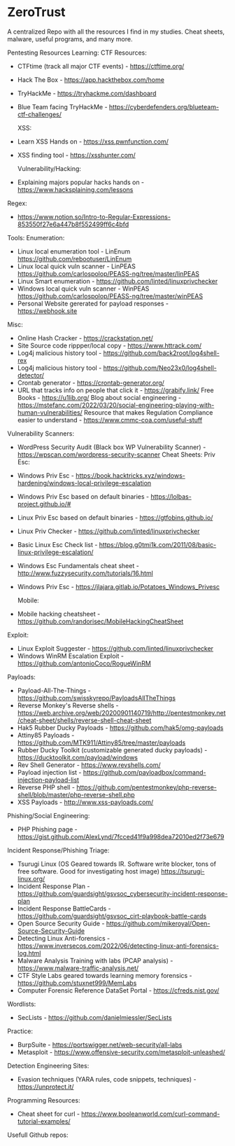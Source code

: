 # ZeroTrust
A centralized Repo with all the resources I find in my studies. Cheat sheets, malware, useful programs, and many more.

Pentesting Resources
Learning:
  CTF Resources:
- CTFtime (track all major CTF events) - https://ctftime.org/
- Hack The Box - https://app.hackthebox.com/home
- TryHackMe - https://tryhackme.com/dashboard
- Blue Team facing TryHackMe - https://cyberdefenders.org/blueteam-ctf-challenges/
    
  XSS:
- Learn XSS Hands on - https://xss.pwnfunction.com/
- XSS finding tool - https://xsshunter.com/
  
  Vulnerability/Hacking:
- Explaining majors popular hacks hands on - https://www.hacksplaining.com/lessons
    
 Regex:
- https://www.notion.so/Intro-to-Regular-Expressions-853550f27e6a447b8f552499ff6c4bfd
    
Tools:
  Enumeration:
- Linux local enumeration tool - LinEnum https://github.com/rebootuser/LinEnum
- Linux local quick vuln scanner - LinPEAS https://github.com/carlospolop/PEASS-ng/tree/master/linPEAS
- Linux Smart enumeration - https://github.com/linted/linuxprivchecker
- Windows local quick vuln scanner - WinPEAS https://github.com/carlospolop/PEASS-ng/tree/master/winPEAS
- Personal Website gererated for payload responses - https://webhook.site
    
    
Misc:
- Online Hash Cracker - https://crackstation.net/
- Site Source code rippper/local copy - https://www.httrack.com/
- Log4j malicious history tool - https://github.com/back2root/log4shell-rex
- Log4j malicious history tool - https://github.com/Neo23x0/log4shell-detector/
- Crontab generator - https://crontab-generator.org/
- URL that tracks info on people that click it - https://grabify.link/
		Free Books - https://u1lib.org/
		Blog about social engineering - https://mstefanc.com/2022/03/20/social-engineering-playing-with-human-vulnerabilities/
		Resource that makes Regulation Compliance easier to understand - https://www.cmmc-coa.com/useful-stuff
    
Vulnerability Scanners:
- WordPress Security Audit (Black box  WP Vulnerability Scanner) - https://wpscan.com/wordpress-security-scanner
Cheat Sheets:
	Priv Esc:
- Windows Priv Esc - https://book.hacktricks.xyz/windows-hardening/windows-local-privilege-escalation
- Windows Priv Esc based on default binaries - https://lolbas-project.github.io/#
- Linux Priv Esc based on default binaries - https://gtfobins.github.io/
- Linux Priv Checker - https://github.com/linted/linuxprivchecker
- Basic Linux Esc Check list - https://blog.g0tmi1k.com/2011/08/basic-linux-privilege-escalation/
- Windows Esc Fundamentals cheat sheet - http://www.fuzzysecurity.com/tutorials/16.html
- Windows Priv Esc - https://jlajara.gitlab.io/Potatoes_Windows_Privesc
		
		
	Mobile:
- Mobile hacking cheatsheet - https://github.com/randorisec/MobileHackingCheatSheet
    
Exploit:
- Linux Exploit Suggester - https://github.com/linted/linuxprivchecker
- Windows WinRM Escalation Exploit - https://github.com/antonioCoco/RogueWinRM
    
Payloads:
- Payload-All-The-Things - https://github.com/swisskyrepo/PayloadsAllTheThings
- Reverse Monkey's Reverse shells - https://web.archive.org/web/20200901140719/http://pentestmonkey.net/cheat-sheet/shells/reverse-shell-cheat-sheet
- Hak5 Rubber Ducky Payloads - https://github.com/hak5/omg-payloads
- Attiny85 Payloads - https://github.com/MTK911/Attiny85/tree/master/payloads
- Rubber Ducky Toolkit (customizable generated ducky payloads) - https://ducktoolkit.com/payload/windows
- Rev Shell Generator - https://www.revshells.com/
- Payload injection list - https://github.com/payloadbox/command-injection-payload-list
- Reverse PHP shell - https://github.com/pentestmonkey/php-reverse-shell/blob/master/php-reverse-shell.php
- XSS Payloads - http://www.xss-payloads.com/
    
 Phishing/Social Engineering:
- PHP Phishing page - https://gist.github.com/AlexLynd/7fcced41f9a998dea72010ed2f73e679
    
    
Incident Response/Phishing Triage:
- Tsurugi Linux (OS Geared towards IR. Software write blocker, tons of free software. Good for investigating host image) https://tsurugi-linux.org/
- Incident Response Plan - https://github.com/guardsight/gsvsoc_cybersecurity-incident-response-plan
- Incident Response BattleCards - https://github.com/guardsight/gsvsoc_cirt-playbook-battle-cards
- Open Source Security Guide - https://github.com/mikeroyal/Open-Source-Security-Guide
- Detecting Linux Anti-forensics - https://www.inversecos.com/2022/06/detecting-linux-anti-forensics-log.html
- Malware Analysis Training with labs (PCAP analysis) - https://www.malware-traffic-analysis.net/
- CTF Style Labs geared towards learning memory forensics - https://github.com/stuxnet999/MemLabs
- Computer Forensic Reference DataSet Portal - https://cfreds.nist.gov/
		
Wordlists:
- SecLists - https://github.com/danielmiessler/SecLists

Practice:
- BurpSuite - https://portswigger.net/web-security/all-labs
- Metasploit - https://www.offensive-security.com/metasploit-unleashed/
    

Detection Engineering Sites:
- Evasion techniques (YARA rules, code snippets, techniques) - https://unprotect.it/
		
Programming Resources:
- Cheat sheet for curl - https://www.booleanworld.com/curl-command-tutorial-examples/

Usefull Github repos:
